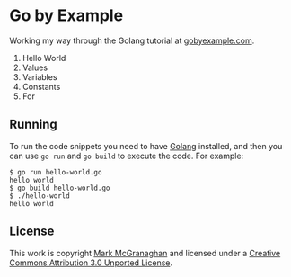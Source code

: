 # Go by Example
Working my way through the Golang tutorial at [gobyexample.com](https://gobyexample.com).

1. Hello World
2. Values
3. Variables
4. Constants
5. For

## Running
To run the code snippets you need to have [Golang](https://golang.org) installed, and then you can use `go run` and `go build` to execute the code. For example:

```console
$ go run hello-world.go
hello world
$ go build hello-world.go
$ ./hello-world
hello world
```

## License
This work is copyright [Mark McGranaghan](https://github.com/mmcgrana) and licensed under a [Creative Commons Attribution 3.0 Unported License](https://creativecommons.org/licenses/by/3.0/).
